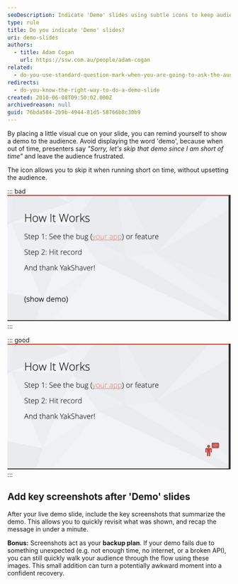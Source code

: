 ```yaml
---
seoDescription: Indicate 'Demo' slides using subtle icons to keep audience engaged and avoid disappointing them with last-minute cancellations.
type: rule
title: Do you indicate 'Demo' slides?
uri: demo-slides
authors:
  - title: Adam Cogan
    url: https://ssw.com.au/people/adam-cogan
related:
  - do-you-use-standard-question-mark-when-you-are-going-to-ask-the-audience-something
redirects:
  - do-you-know-the-right-way-to-do-a-demo-slide
created: 2010-06-08T09:50:02.000Z
archivedreason: null
guid: 76bda584-2b9b-4944-81d5-58766b8c30b9
---
```


By placing a little visual cue on your slide, you can remind yourself to show a demo to the audience. Avoid displaying the word 'demo', because when out of time, presenters say _"Sorry, let's skip that demo since I am short of time"_ and leave the audience frustrated.

<!--endintro-->

The icon allows you to skip it when running short on time, without upsetting the audience.

::: bad
![Figure: Bad example - Demo text shown in a slide](demobad.jpg)
:::

::: good
![Figure: Good example - Use a subtle icon to indicate a "demo time"](demogood.jpg)
:::

## Add key screenshots after 'Demo' slides

After your live demo slide, include the key screenshots that summarize the demo. This allows you to quickly revisit what was shown, and recap the message in under a minute.

**Bonus:** Screenshots act as your **backup plan**. If your demo fails due to something unexpected (e.g. not enough time, no internet, or a broken API), you can still quickly walk your audience through the flow using these images. This small addition can turn a potentially awkward moment into a confident recovery.
